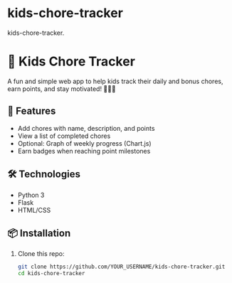 # kids-chore-tracker
kids-chore-tracker.
# 🌟 Kids Chore Tracker

A fun and simple web app to help kids track their daily and bonus chores, earn points, and stay motivated! 🎁🧹✨

## 🚀 Features

- Add chores with name, description, and points
- View a list of completed chores
- Optional: Graph of weekly progress (Chart.js)
- Earn badges when reaching point milestones

## 🛠️ Technologies

- Python 3
- Flask
- HTML/CSS

## 📦 Installation

1. Clone this repo:
   ```bash
   git clone https://github.com/YOUR_USERNAME/kids-chore-tracker.git
   cd kids-chore-tracker
